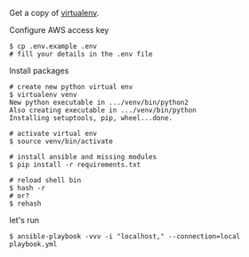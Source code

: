 Get a copy of [virtualenv](https://pypi.python.org/pypi/virtualenv).

Configure AWS access key
```
$ cp .env.example .env
# fill your details in the .env file
```

Install packages
```
# create new python virtual env
$ virtualenv venv
New python executable in .../venv/bin/python2
Also creating executable in .../venv/bin/python
Installing setuptools, pip, wheel...done.

# activate virtual env
$ source venv/bin/activate

# install ansible and missing modules
$ pip install -r requirements.txt

# reload shell bin
$ hash -r
# or?
$ rehash
```

let's run
```
$ ansible-playbook -vvv -i "localhost," --connection=local playbook.yml
```
